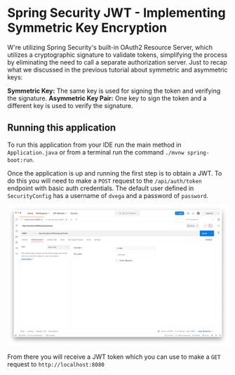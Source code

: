 # Spring Security JWT - Implementing Symmetric Key Encryption

W're utilizing Spring Security's built-in OAuth2 Resource Server, which utilizes a cryptographic signature to validate tokens, simplifying the process by eliminating the need to call a separate authorization server. Just to recap what we discussed in the previous tutorial about symmetric and asymmetric keys: 

**Symmetric Key:** The same key is used for signing the token and verifying the signature. 
**Asymmetric Key Pair:** One key to sign the token and a different key is used to verify the signature. 

## Running this application 

To run this application from your IDE run the main method in `Application.java` or from a terminal run the command `./mvnw spring-boot:run`. 

Once the application is up and running the first step is to obtain a JWT. To do this you will need to make a `POST` request to the `/api/auth/token` endpoint with basic auth credentials. The default user defined in `SecurityConfig` has a username of `dvega` and a password of `password`.

![Postman POST Request](./images/postman-post.png)

From there you will receive a JWT token which you can use to make a `GET` request to `http://localhost:8080` 
